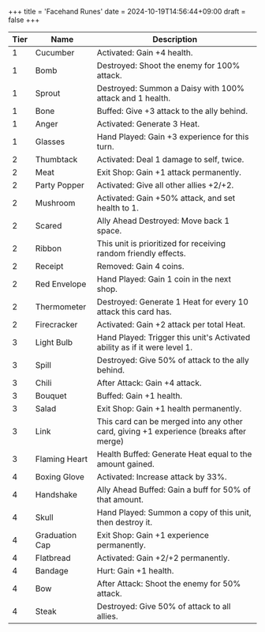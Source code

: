 +++
title = 'Facehand Runes'
date = 2024-10-19T14:56:44+09:00
draft = false
+++

| Tier | Name           | Description                                                                            |
| ---- | -------------- | -------------------------------------------------------------------------------------- |
| 1    | Cucumber       | Activated: Gain +4 health.                                                             |
| 1    | Bomb           | Destroyed: Shoot the enemy for 100% attack.                                            |
| 1    | Sprout         | Destroyed: Summon a Daisy with 100% attack and 1 health.                               |
| 1    | Bone           | Buffed: Give +3 attack to the ally behind.                                             |
| 1    | Anger          | Activated: Generate 3 Heat.                                                            |
| 1    | Glasses        | Hand Played: Gain +3 experience for this turn.                                         |
| 2    | Thumbtack      | Activated: Deal 1 damage to self, twice.                                               |
| 2    | Meat           | Exit Shop: Gain +1 attack permanently.                                                 |
| 2    | Party Popper   | Activated: Give all other allies +2/+2.                                                |
| 2    | Mushroom       | Activated: Gain +50% attack, and set health to 1.                                      |
| 2    | Scared         | Ally Ahead Destroyed: Move back 1 space.                                               |
| 2    | Ribbon         | This unit is prioritized for receiving random friendly effects.                        |
| 2    | Receipt        | Removed: Gain 4 coins.                                                                 |
| 2    | Red Envelope   | Hand Played: Gain 1 coin in the next shop.                                             |
| 2    | Thermometer    | Destroyed: Generate 1 Heat for every 10 attack this card has.                          |
| 2    | Firecracker    | Activated: Gain +2 attack per total Heat.                                              |
| 3    | Light Bulb     | Hand Played: Trigger this unit's Activated ability as if it were level 1.              |
| 3    | Spill          | Destroyed: Give 50% of attack to the ally behind.                                      |
| 3    | Chili          | After Attack: Gain +4 attack.                                                          |
| 3    | Bouquet        | Buffed: Gain +1 health.                                                                |
| 3    | Salad          | Exit Shop: Gain +1 health permanently.                                                 |
| 3    | Link           | This card can be merged into any other card, giving +1 experience (breaks after merge) |
| 3    | Flaming Heart  | Health Buffed: Generate Heat equal to the amount gained.                               |
| 4    | Boxing Glove   | Activated: Increase attack by 33%.                                                     |
| 4    | Handshake      | Ally Ahead Buffed: Gain a buff for 50% of that amount.                                 |
| 4    | Skull          | Hand Played: Summon a copy of this unit, then destroy it.                              |
| 4    | Graduation Cap | Exit Shop: Gain +1 experience permanently.                                             |
| 4    | Flatbread      | Activated: Gain +2/+2 permanently.                                                     |
| 4    | Bandage        | Hurt: Gain +1 health.                                                                  |
| 4    | Bow            | After Attack: Shoot the enemy for 50% attack.                                          |
| 4    | Steak          | Destroyed: Give 50% of attack to all allies.                                           |
